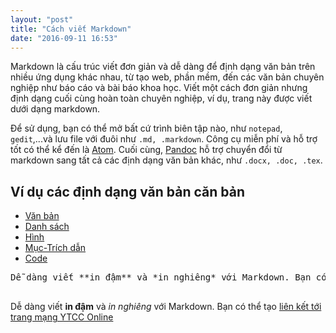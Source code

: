 ```yaml
---
layout: "post"
title: "Cách viết Markdown"
date: "2016-09-11 16:53"
---
```


<script src="/assets/js/application.js"></script>

Markdown là cấu trúc viết đơn giản và dễ dàng để định dạng văn bản trên nhiều ứng dụng khác nhau, từ tạo web, phần mềm, đến các văn bản chuyên nghiệp như báo cáo và bài báo khoa học. Viết một cách đơn giản nhưng định dạng cuối cùng hoàn toàn chuyên nghiệp, ví dụ, trang này được viết dưới dạng markdown.

Để sử dụng, bạn có thể mở bất cứ trình biên tập nào, như `notepad`, `gedit`,...và lưu file với đuôi như `.md, .markdown`. Công cụ miễn phí và hỗ trợ tốt có thể kể đến là [Atom](https://atom.io/). Cuối cùng, [Pandoc](http://pandoc.org/) hỗ trợ chuyển đổi từ markdown sang tất cả các định dạng văn bản khác, như `.docx, .doc, .tex`.

[](https://dl.dropboxusercontent.com/u/29949485/MarkdownVsLaTeX.jpg)

## Ví dụ các định dạng văn bản căn bản

<div class="js-toc">

<ul class="example-nav js-examples-nav">
  <li><a href="#" class="selected" data-container-id="example-text">Văn bản</a></li>
  <li><a href="#" data-container-id="example-lists" class="">Danh sách</a></li>
  <li><a href="#" data-container-id="example-images" class="">Hình</a></li>
  <li><a href="#" data-container-id="example-headers" class="">Mục-Trích dẫn</a></li>
  <li><a href="#" data-container-id="example-code" class="">Code</a></li>
  <!-- <li><a href="#" data-container-id="example-extras" class="">Khác</a></li> -->
</ul>

<div class="markdown-example" id="example-text" style="display: block;">
  <pre class="source">Dễ dàng viết **in đậm** và *in nghiêng* với Markdown. Bạn có thể tạo liên kết tới trang [YTCC Online](http://ytecongcong.com)
  </pre>
  <div class="rendered">
  Dễ dàng viết <strong>in đậm</strong> và <em>in nghiêng</em> với Markdown. Bạn có thể tạo <a href="http://ytecongcong.com/">liên kết tới trang mạng YTCC Online</a>
  </div>
</div>

<div class="markdown-example" id="example-lists" style="display: none;">
  <pre class="source">Bạn có thể tạo danh sách đánh số:

  1. Một
  2. Hai
  3. Ba

  Hoặc tạo danh sách không đánh số:

  * Đánh dấu sao ở đầu dòng
  * OK!

  Hoặc cũng có thể dùng,

  - Dấu gạch đầu dòng `-` hoặc `+` cũng được
  - Nếu có mục nhỏ hơn, thêm 2 khoảng trắng phía trước:
    - Như thế này
    - Và thế này
  </pre>
<div class="rendered" markdown="1">
Bạn có thể tạo danh sách đánh số:

1.  Một
2.  Hai
3.  Ba

Hoặc tạo danh sách không đánh số:

*   Đánh dấu sao ở đầu dòng
*   OK!

Hoặc cũng có thể dùng,

*   Gạch đầu dòng cũng được
*   Nếu có mục nhỏ hơn, chỉ cần thêm 2 khoảng trắng trước dấu gạch hoặc dấu sao:
    *   Như thế này
    *   Và thế này
</div>
</div>

<div class="markdown-example" id="example-images" style="display: none;">
<pre class="source">Nếu muốn chèn hình ảnh, copy liên kết tới hình và gõ đơn giản như sau:

![Hình logo](https://dl.dropboxusercontent.com/u/29949485/avatar.png)
</pre>
<div class="rendered" markdown="1">
Nếu muốn chèn hình ảnh, copy liên kết tới hình và gõ đơn giản như sau:

![Hình logo](https://dl.dropboxusercontent.com/u/29949485/avatar.png)
</div>
</div>

<div class="markdown-example" id="example-headers" style="display: none;">
<pre class="source"># Định dạng cấu trúc văn bản

Để định dạng văn bản theo các đề mục khác nhau trong một văn bản, đặt dấu `#` đầu dòng để tạo tiêu đề. Số lượng dấu sao thể hiện mức độ, v.d. hai dấu `##` là mục con của `#`.

### Đây là mục con cấp 3

Có thể dùng dấu `#` từ một đến sáu `######` để thể hiện các cấp của tiêu đề.

Nếu bạn muốn trích một câu nói, văn bản, sử dụng dấu > đầu hàng:

> Khỏe vì nước kiến thiết Quốc Gia. Đoàn thanh niên ta góp tài ba. Tạo nguồn dân sinh mới hùng mạnh trong năm giới. Hợp lực xây hưng thịnh chung nước Nam. Thanh niên ơi, hồn thiêng núi sông đợi chờ! Nơi tay ta toàn dân ngóng trông từng giờ. Mang máu anh hùng ta đừng làm nhơ máu anh hùng. Trai đất Việt phải nêu đèn sáng thế giới soi chung - Hùng Lân
</pre>
<div class="rendered" markdown="1">
# Định dạng cấu trúc văn bản

Để định dạng văn bản theo các đề mục khác nhau trong một văn bản, đặt dấu `#` đầu dòng để tạo tiêu đề. Số lượng dấu sao thể hiện mức độ, v.d. hai dấu `##` là mục con của `#`.

### Đây là mục con cấp 3

Có thể dùng dấu `#` từ một đến sáu `######` để thể hiện các cấp của tiêu đề.

Nếu bạn muốn trích một câu nói, văn bản, sử dụng dấu > đầu hàng:

> Khỏe vì nước kiến thiết Quốc Gia. Đoàn thanh niên ta góp tài ba. Tạo nguồn dân sinh mới hùng mạnh trong năm giới. Hợp lực xây hưng thịnh chung nước Nam. Thanh niên ơi, hồn thiêng núi sông đợi chờ! Nơi tay ta toàn dân ngóng trông từng giờ. Mang máu anh hùng ta đừng làm nhơ máu anh hùng. Trai đất Việt phải nêu đèn sáng thế giới soi chung - Hùng Lân
</div>
</div>

<div class="markdown-example" id="example-code" style="display: none;">
<pre class="source">
Có nhiều cách khác nhau để định dạng code. Nếu viết code trên cùng dòng, chỉ cần đóng chữ trong dấu ` (phím bên trái số 1), v.d. `gen gioitinh = 1`. Nếu có một đoạn code dài, thụt đầu dòng *4* khoảng trắng để định dạng:

    if (gioitinh = 1){
      return "Nam"
    }

Một cách khác là dùng hàng rào bọc quanh code mà không cần thụt đầu dòng:

```
if (gioitinh = 1){
  return "Nam"
}
```

Nếu muốn chỉ rõ ngôn ngữ của code để tô màu code (lưu ý trang này tự động phát hiện ngôn ngữ nên các code phía trên cũng được tô màu):

```r
if (gioitinh = 1){
  return "Nam"
}
```
</pre>
<div class="rendered" markdown="1">
Có nhiều cách khác nhau để định dạng code. Nếu viết code trên cùng dòng, chỉ cần đóng chữ trong dấu ` (phím bên trái số 1), v.d. `gen gioitinh = 1`. Nếu có một đoạn code dài, thụt đầu dòng *4* khoảng trắng để định dạng:

    if (gioitinh = 1){
      return "Nam"
    }

Một cách khác là dùng hàng rào bọc quanh code mà không cần thụt đầu dòng:

~~~
if (gioitinh = 1){
  return "Nam"
}
~~~

Nếu muốn chỉ rõ ngôn ngữ của code để tô màu code (lưu ý trang này tự động phát hiện ngôn ngữ nên các code phía trên cũng được tô màu):

```r
if (gioitinh = 1){
  return "Nam"
}
```
</div>
</div>

</div>
